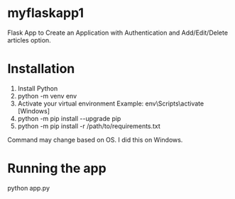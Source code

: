 # myflaskapp1
Flask App to Create an Application with Authentication and Add/Edit/Delete articles option.

# Installation
1. Install Python
2. python -m venv env 
3. Activate your virtual environment Example: env\Scripts\activate [Windows]
4. python -m pip install --upgrade pip
5. python -m pip install -r /path/to/requirements.txt

Command may change based on OS. I did this on Windows.

# Running the app
python app.py


